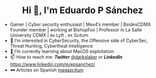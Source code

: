 <h1 align="center">Hi 👋, I'm Eduardo P Sánchez</h1>

- Gamer | Cyber security enthusiast | Mex4’s member | BsidesCDMX Founder member | working at BishopFox | Professor in La Salle University CDMX | ex Lyft , ex Scitum
- 👀 I’m interested in CyberSecurity, the Offensive side of CyberSec, Threat Hunting, Cybertheat Intelligence
- 🌱 I’m currently learning about MacOS exploitation
- 📫 How to reach me: **_Twitter_** [@darkslaker](https://twitter.com/darkslaker) or **_LinkedIn_** https://www.linkedin.com/in/epsanchez/
- 🕶️ Articles on Spanish [magazcitum](https://www.magazcitum.com.mx/index.php/archivos/author/epsanchez)
